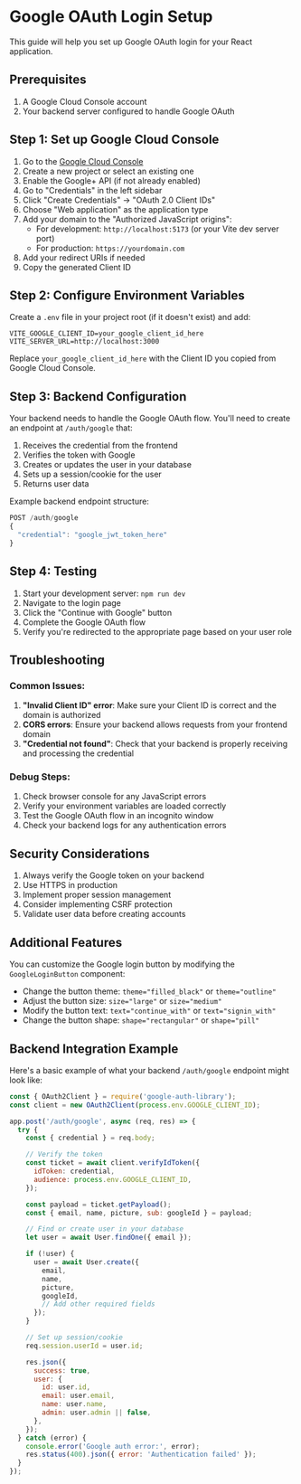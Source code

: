 # Google OAuth Login Setup

This guide will help you set up Google OAuth login for your React application.

## Prerequisites

1. A Google Cloud Console account
2. Your backend server configured to handle Google OAuth

## Step 1: Set up Google Cloud Console

1. Go to the [Google Cloud Console](https://console.cloud.google.com/)
2. Create a new project or select an existing one
3. Enable the Google+ API (if not already enabled)
4. Go to "Credentials" in the left sidebar
5. Click "Create Credentials" → "OAuth 2.0 Client IDs"
6. Choose "Web application" as the application type
7. Add your domain to the "Authorized JavaScript origins":
   - For development: `http://localhost:5173` (or your Vite dev server port)
   - For production: `https://yourdomain.com`
8. Add your redirect URIs if needed
9. Copy the generated Client ID

## Step 2: Configure Environment Variables

Create a `.env` file in your project root (if it doesn't exist) and add:

```env
VITE_GOOGLE_CLIENT_ID=your_google_client_id_here
VITE_SERVER_URL=http://localhost:3000
```

Replace `your_google_client_id_here` with the Client ID you copied from Google Cloud Console.

## Step 3: Backend Configuration

Your backend needs to handle the Google OAuth flow. You'll need to create an endpoint at `/auth/google` that:

1. Receives the credential from the frontend
2. Verifies the token with Google
3. Creates or updates the user in your database
4. Sets up a session/cookie for the user
5. Returns user data

Example backend endpoint structure:

```javascript
POST /auth/google
{
  "credential": "google_jwt_token_here"
}
```

## Step 4: Testing

1. Start your development server: `npm run dev`
2. Navigate to the login page
3. Click the "Continue with Google" button
4. Complete the Google OAuth flow
5. Verify you're redirected to the appropriate page based on your user role

## Troubleshooting

### Common Issues:

1. **"Invalid Client ID" error**: Make sure your Client ID is correct and the domain is authorized
2. **CORS errors**: Ensure your backend allows requests from your frontend domain
3. **"Credential not found"**: Check that your backend is properly receiving and processing the credential

### Debug Steps:

1. Check browser console for any JavaScript errors
2. Verify your environment variables are loaded correctly
3. Test the Google OAuth flow in an incognito window
4. Check your backend logs for any authentication errors

## Security Considerations

1. Always verify the Google token on your backend
2. Use HTTPS in production
3. Implement proper session management
4. Consider implementing CSRF protection
5. Validate user data before creating accounts

## Additional Features

You can customize the Google login button by modifying the `GoogleLoginButton` component:

- Change the button theme: `theme="filled_black"` or `theme="outline"`
- Adjust the button size: `size="large"` or `size="medium"`
- Modify the button text: `text="continue_with"` or `text="signin_with"`
- Change the button shape: `shape="rectangular"` or `shape="pill"`

## Backend Integration Example

Here's a basic example of what your backend `/auth/google` endpoint might look like:

```javascript
const { OAuth2Client } = require('google-auth-library');
const client = new OAuth2Client(process.env.GOOGLE_CLIENT_ID);

app.post('/auth/google', async (req, res) => {
  try {
    const { credential } = req.body;

    // Verify the token
    const ticket = await client.verifyIdToken({
      idToken: credential,
      audience: process.env.GOOGLE_CLIENT_ID,
    });

    const payload = ticket.getPayload();
    const { email, name, picture, sub: googleId } = payload;

    // Find or create user in your database
    let user = await User.findOne({ email });

    if (!user) {
      user = await User.create({
        email,
        name,
        picture,
        googleId,
        // Add other required fields
      });
    }

    // Set up session/cookie
    req.session.userId = user.id;

    res.json({
      success: true,
      user: {
        id: user.id,
        email: user.email,
        name: user.name,
        admin: user.admin || false,
      },
    });
  } catch (error) {
    console.error('Google auth error:', error);
    res.status(400).json({ error: 'Authentication failed' });
  }
});
```

